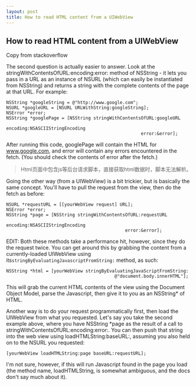 ```yaml
---
layout: post
title: How to read HTML content from a UIWebView 
---
```

## How to read HTML content from a UIWebView
Copy from stackoverflow

The second question is actually easier to answer. Look at the stringWithContentsOfURL:encoding:error: method of NSString - it lets you pass in a URL as an instance of NSURL (which can easily be instantiated from NSString) and returns a string with the complete contents of the page at that URL. For example:

```
NSString *googleString = @"http://www.google.com";
NSURL *googleURL = [NSURL URLWithString:googleString];
NSError *error;
NSString *googlePage = [NSString stringWithContentsOfURL:googleURL 
                                                encoding:NSASCIIStringEncoding
                                                   error:&error];
```

After running this code, googlePage will contain the HTML for www.google.com, and error will contain any errors encountered in the fetch. (You should check the contents of error after the fetch.) 

>Html页面中包含js等后台请求脚本，直接获取html数据时，脚本无法解析。

Going the other way (from a UIWebView) is a bit trickier, but is basically the same concept. You'll have to pull the request from the view, then do the fetch as before:

```
NSURL *requestURL = [[yourWebView request] URL];
NSError *error;
NSString *page = [NSString stringWithContentsOfURL:requestURL 
                                          encoding:NSASCIIStringEncoding
                                             error:&error];
```

EDIT: Both these methods take a performance hit, however, since they do the request twice. You can get around this by grabbing the content from a currently-loaded UIWebView using its`stringByEvaluatingJavascriptFromString:` method, as such:

```
NSString *html = [yourWebView stringByEvaluatingJavaScriptFromString: 
                                         @"document.body.innerHTML"];
```

This will grab the current HTML contents of the view using the Document Object Model, parse the Javascript, then give it to you as an NSString* of HTML.

Another way is to do your request programmatically first, then load the UIWebView from what you requested. Let's say you take the second example above, where you have NSString *page as the result of a call to stringWithContentsOfURL:encoding:error:. You can then push that string into the web view using loadHTMLString:baseURL:, assuming you also held on to the NSURL you requested:

```
[yourWebView loadHTMLString:page baseURL:requestURL];
```

I'm not sure, however, if this will run Javascript found in the page you load (the method name, loadHTMLString, is somewhat ambiguous, and the docs don't say much about it). 



